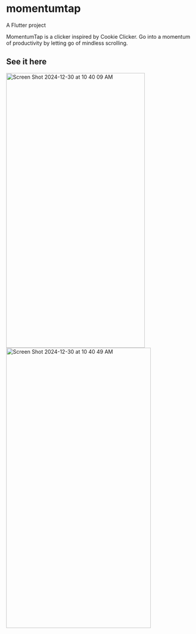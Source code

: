 # momentumtap

A Flutter project

MomentumTap is a clicker inspired by Cookie Clicker. Go into a momentum of productivity by letting go of mindless scrolling.

## See it here

<img width="372" height="737" alt="Screen Shot 2024-12-30 at 10 40 09 AM" src="https://github.com/user-attachments/assets/72962a25-e0b9-40f3-b0fd-6b27dfca83dd" />

<img width="388" height="752" alt="Screen Shot 2024-12-30 at 10 40 49 AM" src="https://github.com/user-attachments/assets/e5f80246-bd3b-4c01-b0b4-0ad2c0783cd9" />
